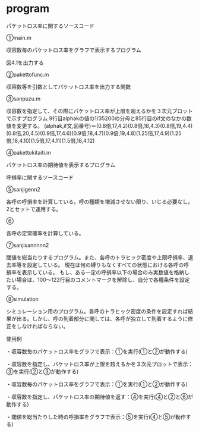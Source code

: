# program
パケットロス率に関するソースコード

①main.m

収容数毎のパケットロス率をグラフで表示するプログラム

図4.1を出力する

②pakettofunc.m

収容数等を引数としてパケットロス率を出力する関数

③sanpuzu.m

収容数を指定して、その際にパケットロス率が上限を超えるかを３次元プロットで示すプログラム
9行目alphakの値の1/35200の分母と85行目のif文のなかの数値を変更する。
(alphak,if文,図番号)＝(0.8倍,17,4.2)(0.8倍,18,4.3)(0.8倍,19,4.4)(0.8倍,20,4.5)(0.9倍,17,4.6)(0.9倍,18,4.7)(0.9倍,19,4.8)(1.25倍,17,4.9)(1.25倍,18,4.10)(1.5倍,17,4.11)(1.5倍,18,4.12)

④pakettokitaiti.m

パケットロス率の期待値を表示するプログラム

呼損率に関するソースコード

⑤sanjigenn2

各呼の呼損率を計算している。呼の種類を増減させない限り、いじる必要なし。2とセットで運用する。

⑥

各呼の定常確率を計算している。

⑦sanjisannnnn2

閾値を総当たりするプログラム。また、各呼のトラヒック密度や上限呼損率、退去率等を設定している。
現在は何の縛りもなくすべての状態における各呼の呼損率を表示している。
もし、ある一定の呼損率以下の場合のみ実数値を格納したい場合は、100～122行目のコメントマークを解除し、自分で各種条件を設定する。

⑧simulation

シミュレーション用のプログラム。各呼のトラヒック密度の条件を設定すれば結果が出る。しかし、呼の到着部分に関しては、各呼が独立して到着するように修正をしなければならない。



使用例

・収容数毎のパケットロス率をグラフで表示：①を実行(①と②が動作する)

・収容数を指定し、パケットロス率が上限を超えるかを３次元プロットで表示：③を実行(②と③が動作する)

・収容数毎のパケットロス率をグラフで表示：①を実行(①と②が動作する)

・収容数を指定し、パケットロス率の期待値を返す：④を実行(④と②と⑥が動作する)

・閾値を総当たりした時の呼損率をグラフで表示：⑤を実行(④と⑤が動作する)
